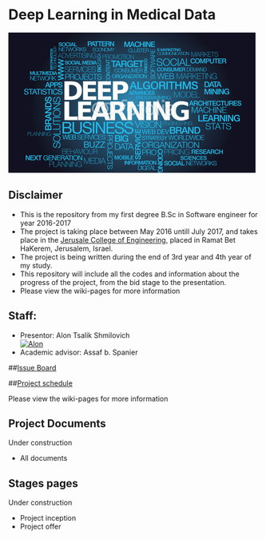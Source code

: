# Deep Learning in Medical Data

![Project logo](https://github.com/alonshmilo/MedicalData_jce/blob/master/pics/logo.jpg?raw=true)


## Disclaimer
* This is the repository from my first degree B.Sc in Software engineer for year 2016-2017
* The project is taking place between May 2016 untill July 2017, and takes place in the [Jerusale College of Engineering](www.jce.ac.il), placed in Ramat Bet HaKerem, Jerusalem, Israel.
* The project is being written during the end of 3rd year and 4th year of my study. 
* This repository will include all the codes and information about the progress of the project, from the bid stage to the presentation.
* Please view the wiki-pages for more information

## Staff:
* Presentor: Alon Tsalik Shmilovich <br>
[![Alon](https://avatars1.githubusercontent.com/u/17544440?v=3&s=80)](https://github.com/alonshmilo)
* Academic advisor: Assaf b. Spanier

##[Issue Board](https://huboard.com/alonshmilo/MedicalData_jce/)

##[Project schedule](https://calendar.google.com/calendar/embed?src=42dhkqae5c9avq8hv4cbs1j5t0%40group.calendar.google.com&ctz=Asia/Jerusalem)

Please view the wiki-pages for more information

## Project Documents
Under construction
- All documents

## Stages pages
Under construction
- Project inception
- Project offer